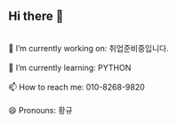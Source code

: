 ## Hi there 👋

<br>🔭 I’m currently working on: 취업준비중입니다.</br>
<br>🌱 I’m currently learning: PYTHON</br>
<br>📫 How to reach me: 010-8268-9820</br>
<br>😄 Pronouns: 황규</br>


